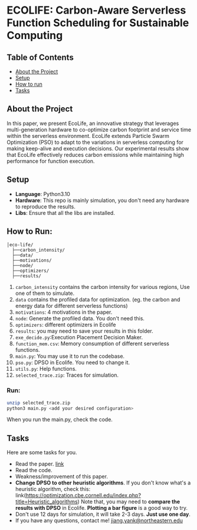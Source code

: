 # ECOLIFE: Carbon-Aware Serverless Function Scheduling for Sustainable Computing 

## Table of Contents
- [About the Project](#about-the-project)
- [Setup](#setup)
- [How to run](#how_to_run)
- [Tasks](#tasks)


## About the Project
In this paper, we present EcoLife, an innovative strategy that leverages multi-generation hardware to co-optimize carbon footprint and service time within the serverless environment. EcoLife extends Particle Swarm Optimization (PSO) to adapt to the variations in serverless computing for making keep-alive and execution decisions. Our experimental results show that EcoLife effectively reduces carbon emissions while maintaining high performance for function execution.



## Setup
- **Language**: Python3.10
- **Hardware**: This repo is mainly simulation, you don't need any hardware to reproduce the results.
- **Libs**: Ensure that all the libs are installed.

## How to Run:
```
│eco-life/
  ├──carbon_intensity/
  ├──data/
  ├──motivations/
  ├──node/
  ├──optimizers/
  ├──results/
```
1. `carbon_intensity` contains the carbon intensity for various regions, Use one of them to simulate.
2. `data` contains the profiled data for optimization. (eg. the carbon and energy data for different serverless functions)
3. `motivations`: 4 motivations in the paper.
4. `node`: Generate the profiled data. You don't need this.
5. `optimizers`: different optimizers in Ecolife
6. `results`: you may need to save your results in this folder.
7. `exe_decide.py`:Execution Placement Decision Maker.
8. `function_mem.csv`: Memory consumption of different serverless functions.
9. `main.py`: You may use it to run the codebase.
10. `pso.py`: DPSO in Ecolife. You need to change it.
11. `utils.py`: Help functions.
12. `selected_trace.zip`: Traces for simulation.

### Run:
```bash
unzip selected_trace.zip
python3 main.py <add your desired configuration>
```
When you run the main.py, check the code.



## Tasks

Here are some tasks for you.
- Read the paper. [link](https://arxiv.org/pdf/2409.02085)
- Read the code.
- Weakness/improvement of this paper.
- **Change DPSO to other heuristic algorithms**. If you don't know what's a heuristic algorithm, check this: link(https://optimization.cbe.cornell.edu/index.php?title=Heuristic_algorithms)
  Note that, you may need to **compare the results with DPSO** in Ecolife. **Plotting a bar figure** is a good way to try.
- Don't use 12 days for simulation, it will take 2-3 days. **Just use one day**.
- If you have any questions, contact me! jiang.yank@northeastern.edu



